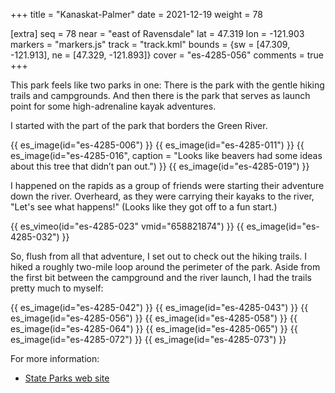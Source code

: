 +++
title = "Kanaskat-Palmer"
date = 2021-12-19
weight = 78

[extra]
seq = 78
near = "east of Ravensdale"
lat = 47.319
lon = -121.903
markers = "markers.js"
track = "track.kml"
bounds = {sw = [47.309, -121.913], ne = [47.329, -121.893]}
cover = "es-4285-056"
comments = true
+++

This park feels like two parks in one: There is the park with the gentle hiking trails and campgrounds. And then there is the park that serves as launch point for some high-adrenaline kayak adventures.

<!-- more -->

I started with the part of the park that borders the Green River.

{{ es_image(id="es-4285-006") }}
{{ es_image(id="es-4285-011") }}
{{ es_image(id="es-4285-016", caption = "Looks like beavers had some ideas about this tree that didn’t pan out.") }}
{{ es_image(id="es-4285-019") }}

I happened on the rapids as a group of friends were starting their adventure down the river. Overheard, as they were carrying their kayaks to the river, "Let's see what happens!" (Looks like they got off to a fun start.)

{{ es_vimeo(id="es-4285-023" vmid="658821874") }}
{{ es_image(id="es-4285-032") }}

So, flush from all that adventure, I set out to check out the hiking trails. I hiked a roughly two-mile loop around the perimeter of the park. Aside from the first bit between the campground and the river launch, I had the trails pretty much to myself:

{{ es_image(id="es-4285-042") }}
{{ es_image(id="es-4285-043") }}
{{ es_image(id="es-4285-056") }}
{{ es_image(id="es-4285-058") }}
{{ es_image(id="es-4285-064") }}
{{ es_image(id="es-4285-065") }}
{{ es_image(id="es-4285-072") }}
{{ es_image(id="es-4285-073") }}

For more information:

* [State Parks web site](https://parks.state.wa.us/527/Kanaskat-Palmer)
